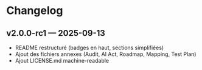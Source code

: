 # Changelog

## v2.0.0-rc1 — 2025-09-13
- README restructuré (badges en haut, sections simplifiées)
- Ajout des fichiers annexes (Audit, AI Act, Roadmap, Mapping, Test Plan)
- Ajout LICENSE.md machine-readable
